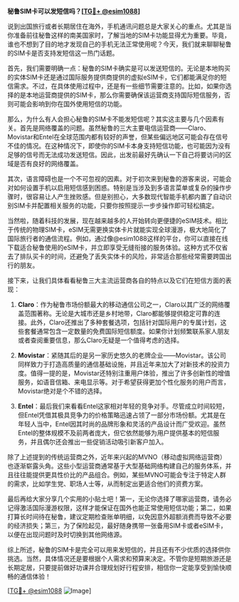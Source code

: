 **秘鲁SIM卡可以发短信吗？[[TG💪+ @esim1088](https://t.me/s/esim1088)]**

说到出国旅行或者长期居住在海外，手机通讯问题总是大家关心的重点。尤其是当你准备前往秘鲁这样的南美国家时，了解当地的SIM卡功能显得尤为重要。毕竟，谁也不想到了目的地才发现自己的手机无法正常使用呢？今天，我们就来聊聊秘鲁的SIM卡是否支持发短信这一热门话题。

首先，我们需要明确一点：秘鲁的SIM卡确实是可以发送短信的。无论是本地购买的实体SIM卡还是通过国际服务提供商提供的虚拟eSIM卡，它们都能满足你的短信需求。不过，在具体使用过程中，还是有一些细节需要注意的。比如，如果你选择的是本地运营商提供的SIM卡，那么你需要确保该运营商支持国际短信服务，否则可能会影响到你在国外使用短信的功能。

那么，为什么有人会担心秘鲁的SIM卡不能发短信呢？其实这主要与几个因素有关。首先是网络覆盖的问题。虽然秘鲁的三大主要电信运营商——Claro、Movistar和Entel在全球范围内都有较好的声誉，但某些偏远地区可能会存在信号不佳的情况。在这种情况下，即使你的SIM卡本身支持短信功能，也可能因为没有足够的信号而无法成功发送短信。因此，出发前最好先确认一下自己将要访问的区域是否有良好的网络覆盖。

其次，语言障碍也是一个不可忽视的因素。对于初次来到秘鲁的游客来说，可能会对如何设置手机以启用短信感到困惑。特别是当涉及到多语言菜单或复杂的操作步骤时，很容易让人产生挫败感。但是别担心，大多数现代智能手机都内置了自动识别SIM卡并配置相关服务的功能，只要你按照提示一步步操作即可轻松搞定。

当然啦，随着科技的发展，现在越来越多的人开始转向更便捷的eSIM技术。相比于传统的物理SIM卡，eSIM无需更换实体卡片就能实现全球漫游，极大地简化了国际旅行者的通信流程。例如，通过像@esim1088这样的平台，你可以直接在线下载适合秘鲁使用的eSIM卡，并立即享受无缝衔接的服务体验。这种方式不仅省去了排队买卡的时间，还避免了丢失实体卡的风险，非常适合那些经常需要跨国出行的朋友。

接下来，让我们具体看看秘鲁三大主流运营商各自的特点以及它们在短信方面的表现：

1. **Claro**：作为秘鲁市场份额最大的移动通信公司之一，Claro以其广泛的网络覆盖范围著称。无论是大城市还是乡村地带，Claro都能够提供稳定可靠的连接。此外，Claro还推出了多种套餐选项，包括针对国际用户的专属计划，这些套餐通常包含一定数量的免费国际短信额度。如果你计划频繁联系家人朋友或者查阅重要信息，那么Claro无疑是一个值得考虑的选择。

2. **Movistar**：紧随其后的是另一家历史悠久的老牌企业——Movistar。该公司同样致力于打造高质量的通信基础设施，并且近年来加大了对新技术的投资力度。值得一提的是，Movistar还特别注重用户体验，推出了许多创新性的增值服务，如语音信箱、来电显示等。对于希望获得更加个性化服务的用户而言，Movistar绝对是个不错的选择。

3. **Entel**：最后我们来看看Entel这家相对年轻的竞争对手。尽管成立时间较短，但Entel凭借其极具竞争力的价格策略迅速占领了一部分市场份额。尤其是在年轻人当中，Entel因其时尚的品牌形象和灵活的产品设计而广受欢迎。虽然Entel的整体规模不及前两者庞大，但它依然能够为用户提供基本的短信服务，并且偶尔还会推出一些促销活动吸引新客户加入。

除了上述提到的传统运营商之外，近年来兴起的MVNO（移动虚拟网络运营商）也逐渐崭露头角。这些小型运营商通常基于大型基础网络构建自己的服务体系，并且往往能提供更具性价比的产品组合。例如，某些MVNO可能会专注于特定人群的需求，比如学生党、职场人士等，从而制定出更适合他们的资费方案。

最后再给大家分享几个实用的小贴士吧！第一，无论你选择了哪家运营商，请务必记得激活国际漫游权限，这样才能保证在国外也能正常使用短信功能；第二，如果打算长时间待在秘鲁，建议定期检查账单明细，以免因意外超额消费而导致不必要的经济损失；第三，为了保险起见，最好随身携带一张备用SIM卡或者eSIM卡，以便在出现问题时及时切换到其他网络源。

综上所述，秘鲁的SIM卡是完全可以用来发短信的，并且还有不少优质的选择供你挑选。当然，具体情况还是要根据个人需求和预算来决定。不管你是短期旅游还是长期定居，只要提前做好功课并合理规划好行程安排，相信你一定能享受到愉快顺畅的通信体验！

[[TG💪+ @esim1088](https://t.me/s/esim1088) ![Image](https://i.postimg.cc/4NQfJmqS/Snipaste-2025-05-13-00-14-12.png)]